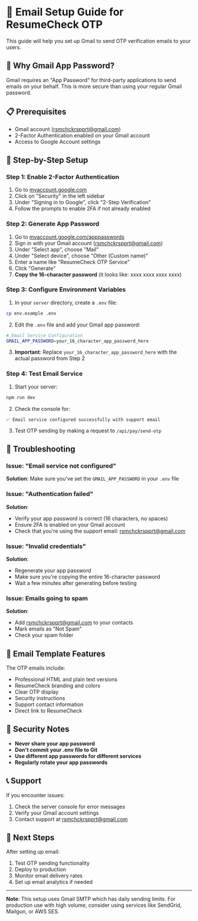# 📧 Email Setup Guide for ResumeCheck OTP

This guide will help you set up Gmail to send OTP verification emails to your users.

## 🔐 Why Gmail App Password?

Gmail requires an "App Password" for third-party applications to send emails on your behalf. This is more secure than using your regular Gmail password.

## 📋 Prerequisites

- Gmail account (rsmchckrspprt@gmail.com)
- 2-Factor Authentication enabled on your Gmail account
- Access to Google Account settings

## 🚀 Step-by-Step Setup

### Step 1: Enable 2-Factor Authentication

1. Go to [myaccount.google.com](https://myaccount.google.com)
2. Click on "Security" in the left sidebar
3. Under "Signing in to Google", click "2-Step Verification"
4. Follow the prompts to enable 2FA if not already enabled

### Step 2: Generate App Password

1. Go to [myaccount.google.com/apppasswords](https://myaccount.google.com/apppasswords)
2. Sign in with your Gmail account (rsmchckrspprt@gmail.com)
3. Under "Select app", choose "Mail"
4. Under "Select device", choose "Other (Custom name)"
5. Enter a name like "ResumeCheck OTP Service"
6. Click "Generate"
7. **Copy the 16-character password** (it looks like: xxxx xxxx xxxx xxxx)

### Step 3: Configure Environment Variables

1. In your `server` directory, create a `.env` file:
```bash
cp env.example .env
```

2. Edit the `.env` file and add your Gmail app password:
```bash
# Email Service Configuration
GMAIL_APP_PASSWORD=your_16_character_app_password_here
```

3. **Important**: Replace `your_16_character_app_password_here` with the actual password from Step 2

### Step 4: Test Email Service

1. Start your server:
```bash
npm run dev
```

2. Check the console for:
```
✅ Email service configured successfully with support email
```

3. Test OTP sending by making a request to `/api/pay/send-otp`

## 🔧 Troubleshooting

### Issue: "Email service not configured"
**Solution**: Make sure you've set the `GMAIL_APP_PASSWORD` in your `.env` file

### Issue: "Authentication failed"
**Solution**: 
- Verify your app password is correct (16 characters, no spaces)
- Ensure 2FA is enabled on your Gmail account
- Check that you're using the support email: rsmchckrspprt@gmail.com

### Issue: "Invalid credentials"
**Solution**:
- Regenerate your app password
- Make sure you're copying the entire 16-character password
- Wait a few minutes after generating before testing

### Issue: Emails going to spam
**Solution**:
- Add rsmchckrspprt@gmail.com to your contacts
- Mark emails as "Not Spam"
- Check your spam folder

## 📧 Email Template Features

The OTP emails include:
- Professional HTML and plain text versions
- ResumeCheck branding and colors
- Clear OTP display
- Security instructions
- Support contact information
- Direct link to ResumeCheck

## 🚨 Security Notes

- **Never share your app password**
- **Don't commit your .env file to Git**
- **Use different app passwords for different services**
- **Regularly rotate your app passwords**

## 📞 Support

If you encounter issues:
1. Check the server console for error messages
2. Verify your Gmail account settings
3. Contact support at rsmchckrspprt@gmail.com

## 🎯 Next Steps

After setting up email:
1. Test OTP sending functionality
2. Deploy to production
3. Monitor email delivery rates
4. Set up email analytics if needed

---

**Note**: This setup uses Gmail SMTP which has daily sending limits. For production use with high volume, consider using services like SendGrid, Mailgun, or AWS SES.
